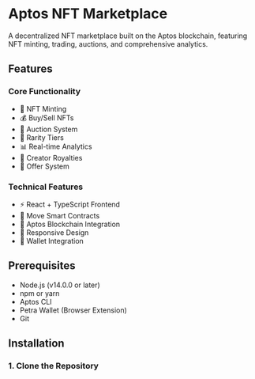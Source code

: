 # Aptos NFT Marketplace

A decentralized NFT marketplace built on the Aptos blockchain, featuring NFT minting, trading, auctions, and comprehensive analytics.

## Features

### Core Functionality
- 🎨 NFT Minting
- 💰 Buy/Sell NFTs
- 🔄 Auction System
- 💎 Rarity Tiers
- 📊 Real-time Analytics
- 👑 Creator Royalties
- 💫 Offer System

### Technical Features
- ⚡ React + TypeScript Frontend
- 🔗 Move Smart Contracts
- 🎯 Aptos Blockchain Integration
- 📱 Responsive Design
- 🔐 Wallet Integration

## Prerequisites

- Node.js (v14.0.0 or later)
- npm or yarn
- Aptos CLI
- Petra Wallet (Browser Extension)
- Git

## Installation

### 1. Clone the Repository
